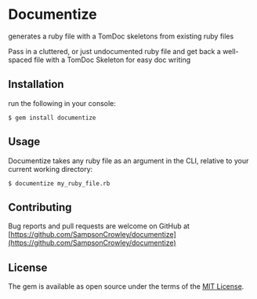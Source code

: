 # Documentize

generates a ruby file with a TomDoc skeletons from existing ruby files

Pass in a cluttered, or just undocumented ruby file and get back a well-spaced file with a TomDoc Skeleton for easy doc writing

## Installation

run the following in your console:

    $ gem install documentize

## Usage

Documentize takes any ruby file as an argument in the CLI, relative to your current working directory:

    $ documentize my_ruby_file.rb


## Contributing

Bug reports and pull requests are welcome on GitHub at [https://github.com/SampsonCrowley/documentize](https://github.com/SampsonCrowley/documentize)


## License

The gem is available as open source under the terms of the [MIT License](http://opensource.org/licenses/MIT).

